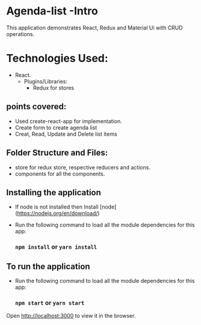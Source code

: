 # Agenda-list -Intro

This application demonstrates React, Redux and Material Ui with CRUD operations.

# Technologies Used:

- React.
  - Plugins/Libraries:
    - Redux for stores

## points covered:

- Used create-react-app for implementation.
- Create form to create agenda list
- Creat, Read, Update and Delete list items

## Folder Structure and Files:

- store for redux store, respective reducers and actions.
- components for all the components.

## Installing the application

- If node is not installed then Install [node] (https://nodejs.org/en/download/)
- Run the following command to load all the module dependencies for this app:

  ### `npm install` or `yarn install`

## To run the application

- Run the following command to load all the module dependencies for this app:

  ### `npm start` or `yarn start`

Open [http://localhost:3000](http://localhost:3000) to view it in the browser.


